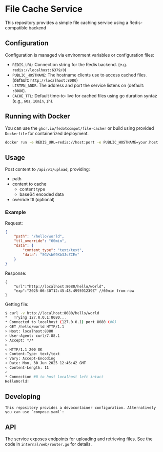 <!-- @format -->

# File Cache Service

This repository provides a simple file caching service using a Redis-compatible backend

## Configuration

Configuration is managed via environment variables or configuration files:

-   `REDIS_URL`: Connection string for the Redis backend. (e.g. `redis://localhost:6379/0`)
-   `PUBLIC_HOSTNAME`: The hostname clients use to access cached files. (default: `http://localhost:8080`)
-   `LISTEN_ADDR`: The address and port the service listens on (default: `:8080`).
-   `CACHE_TTL`: Default time-to-live for cached files using go duration syntaz (e.g., `60s`, `10min`, `1h`).

## Running with Docker

You can use the `ghcr.io/fedotcompot/file-cacher` or build using provided `Dockerfile` for containerized deployment.


```sh
docker run -e REDIS_URL=redis://host:port -e PUBLIC_HOSTNAME=your.host -e LISTEN_ADDR=":8080" -e CACHE_TTL=1h ghcr.io/fedotcompot/file-cacher
```

## Usage

Post content to `/api/v1/upload`, providing:
- path
- content to cache
    - content type
    - base64 encoded data
- override ttl (optional)

### Example

Request:
```json
{
    "path": "/hello/world",
    "ttl_override": "60min",
    "data": {
        "content_type": "text/text",
        "data": "SGVsbG9Xb3JsZCE="
    }
}
```

Response:
```jsonc
{
    "url":"http://localhost:8080/hello/world",
    "exp":"2025-06-30T12:45:48.499591239Z" //60min from now
}

```

Getting file:
```sh
$ curl -v http://localhost:8080/hello/world
*   Trying 127.0.0.1:8080...
* Connected to localhost (127.0.0.1) port 8080 (#0)
> GET /hello/world HTTP/1.1
> Host: localhost:8080
> User-Agent: curl/7.88.1
> Accept: */*
> 
< HTTP/1.1 200 OK
< Content-Type: text/text
< Vary: Accept-Encoding
< Date: Mon, 30 Jun 2025 12:46:42 GMT
< Content-Length: 11
< 
* Connection #0 to host localhost left intact
HelloWorld!
```

## Developing

    This repository provides a devocontainer configuration. Alternatively you can use `compose.yaml`:

## API

The service exposes endpoints for uploading and retrieving files. See the code in `internal/web/router.go` for details.
